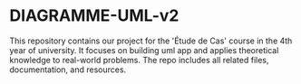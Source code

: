 # DIAGRAMME-UML-v2
This repository contains our project for the 'Étude de Cas' course in the 4th year of university. It focuses on building uml app and applies theoretical knowledge to real-world problems. The repo includes all related files, documentation, and resources.
